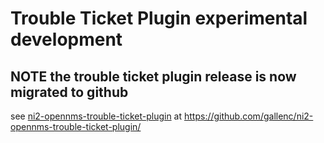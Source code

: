 # Trouble Ticket Plugin experimental development

## NOTE the trouble ticket plugin release is now migrated to github 

see [ni2-opennms-trouble-ticket-plugin](https://github.com/gallenc/ni2-opennms-trouble-ticket-plugin/)  at  https://github.com/gallenc/ni2-opennms-trouble-ticket-plugin/